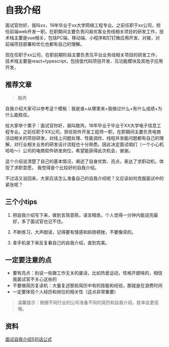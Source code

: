 # 自我介绍

面试官你好，我叫xx，19年毕业于xx大学网络工程专业。之前任职于xx公司，担任前端web开发一职。在职期间主要负责闪易优客业务线相关项目的研发工作，技术栈主要是vue相关，包括PC端、移动端、小程序和钉钉微应用开发、对接，对前端项目部署和优化也都有自己的理解。

现在任职于xx公司，在职前期阶段主要负责氚平台业务线相关项目的研发工作，技术栈主要是react+typescript，包括低代码项目开发、氚功能模块及其他子应用开发，

## 推荐文章

> 敖丙

自我介绍大家可以参考这个模板：我是谁+从哪里来+我做过什么+有什么成绩+为什么能胜任。

给大家举个栗子：面试官你好，我叫敖丙，18年毕业于毕业于XX大学电子信息工程专业。之前任职于XX公司，担任软件开发工程师一职，在职期间主要负责电商活动相关的项目研发，对线上问题处理、性能调优、线程并发能问题都有自己的理解，对行业相关业务的研发设计流程也十分熟悉。因此决定面试咱们（一个小心机哈哈～）公司的电商软件研发岗位，希望能获得此次机会，谢谢。

这个介绍说清楚了自己的基本情况，阐述了自身优势、亮点，表达了求职动机，体现了求职意愿， 我觉得是个比较好的自我介绍。

不过话又说回来，大家应该怎么准备自己的自我介绍呢？又应该如何克服面试中的紧张呢？

## 三个小tips

1. 把自我介绍写下来，做到言简意赅，语言精炼，个人觉得一分钟内能说完最好，多了面试官也记不住。

2. 不断练习，大声朗读，记得要有情感和抑扬顿挫，不要像背的。

3. 拿手机录下来反复看自己的自我介绍，直到完美。

## 一定要注意的点

- 要有亮点：别说一些跟工作无关的废话，比如热爱运动，性格开朗啥的，相信我面试官不关心这些的
- 不要做简历复读机：大量复述那些简历中有的技能和经验，那就是在浪费时间
- 一定要体现个人经历和岗位的相关性（这点非常重要）

> 温馨提示：根据不同行业的公司准备不同的简历和自我介绍，胜率会更高哦。

## 资料

[面试自我介绍5句话公式](https://juejin.cn/post/7067707781716901901)
